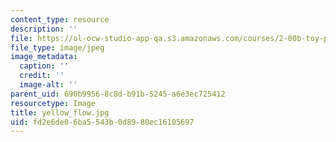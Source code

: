```yaml
---
content_type: resource
description: ''
file: https://ol-ocw-studio-app-qa.s3.amazonaws.com/courses/2-00b-toy-product-design-spring-2008/fd2e6de06ba5543b0d8980ec16105697_yellow_flow.jpg
file_type: image/jpeg
image_metadata:
  caption: ''
  credit: ''
  image-alt: ''
parent_uid: 690b9956-8c8d-b91b-5245-a6e3ec725412
resourcetype: Image
title: yellow_flow.jpg
uid: fd2e6de0-6ba5-543b-0d89-80ec16105697
---
```

